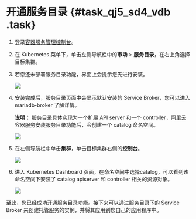 # 开通服务目录 {#task_qj5_sd4_vdb .task}

1.  登录[容器服务管理控制台](https://cs.console.aliyun.com)。 
2.  在 Kubernetes 菜单下，单击左侧导航栏中的**市场** \> **服务目录**，在右上角选择目标集群。 
3.  若您还未部署服务目录功能，界面上会提示您先进行安装。 

    ![](http://static-aliyun-doc.oss-cn-hangzhou.aliyuncs.com/assets/img/15777/153536318210385_zh-CN.png)

4.  安装完成后，服务目录页面中会显示默认安装的 Service Broker，您可以进入 mariadb-broker 了解详情。 

    **说明：** 服务目录具体实现为一个扩展 API server 和一个 controller，阿里云容器服务安装服务目录功能后，会创建一个 catalog 命名空间。

    ![](http://static-aliyun-doc.oss-cn-hangzhou.aliyuncs.com/assets/img/15777/153536318210386_zh-CN.png)

5.  在左侧导航栏中单击**集群**，单击目标集群右侧的**控制台**。 

    ![](http://static-aliyun-doc.oss-cn-hangzhou.aliyuncs.com/assets/img/15777/153536318210387_zh-CN.png)

6.  进入 Kubernetes Dashboard 页面，在命名空间中选择catalog，可以看到该命名空间下安装了 catalog apiserver 和 controller 相关的资源对象。 

    ![](http://static-aliyun-doc.oss-cn-hangzhou.aliyuncs.com/assets/img/15777/153536318210388_zh-CN.png)


至此，您已经成功开通服务目录功能。接下来可以通过服务目录下的 Service Broker 来创建托管服务的实例，并将其应用到您自己的应用程序中。

